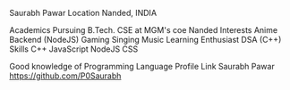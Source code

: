 Saurabh Pawar
Location
Nanded, INDIA

Academics
Pursuing B.Tech. CSE at MGM's coe Nanded
Interests
Anime
Backend (NodeJS)
Gaming
Singing
Music
Learning Enthusiast
DSA (C++)
Skills
C++
JavaScript
NodeJS
CSS

Good knowledge of Programming Language
Profile Link
Saurabh Pawar
https://github.com/P0Saurabh
